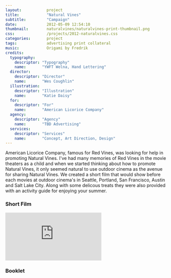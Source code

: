 ```yaml
---
layout:           project
title:            "Natural Vines"
subtitle:         "Campaign"
date:             2012-05-09 12:54:10
thumbnail:        naturalvines/naturalvines-print-thumbnail.png
css:              /projects/2012-naturalvines.css
categories:       project
tags:             advertising print collateral 
music:            Origami by Fredrik
credits:
  typography:
    descriptor: "Typography"
    name:       "YWFT Welna, Hand Lettering"
  director:
    descriptor: "Director"
    name:       "Wes Coughlin"
  illustration:
    descriptor: "Illustration"
    name:       "Katie Daisy"
  for:
    descriptor: "For"
    name:       "American Licorice Company"
  agency:
    descriptor: "Agency"
    name:       "TBD Advertising"
  services:
    descriptor: "Services"
    name:       "Concept, Art Direction, Design"
---
```

American Licorice Company, famous for Red Vines, was looking for help in promoting Natural Vines. I've had many memories of Red Vines in the movie theaters as a child and when we started thinking about how to promote Natural Vines, it only seemed natural to use outdoor cinema as the avenue for sharing Natural Vines. We created a short film that would show before each movies at outdoor cinema's in Seattle, Portland, San Francisco, Austin and Salt Lake City. Along with some delicous treats they were also provided with an activity guide for enjoying your summer.

<h3 class="note">Short Film</h3>
<div class="short-film">
  <div class='embed-container'><iframe src='https://player.vimeo.com/video/127878146' frameborder='0' webkitAllowFullScreen mozallowfullscreen allowFullScreen></iframe></div>
</div>
<h3 class="note">Booklet</h3>
<div class="natural-vines-cover"></div>
<div class="container">
  <div class="natural-vines-plant"></div>
  <div class="natural-vines-moon"></div>
</div>
<div class="natural-vines-bird"></div>